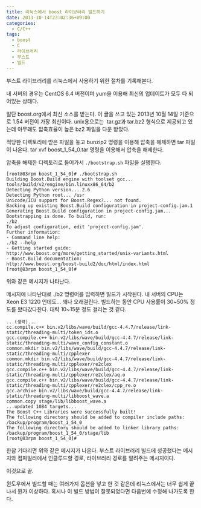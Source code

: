 ```yaml
---
title: 리눅스에서 boost 라이브러리 빌드하기
date: 2013-10-14T23:02:36+09:00
categories:
  - C/C++
tags:
  - boost
  - C
  - 라이브러리
  - 부스트
  - 빌드
---
```

부스트 라이브러리를 리눅스에서 사용하기 위한 절차를 기록해본다.

내 서버의 경우는 CentOS 6.4 버전이며 yum을 이용해 최신의 업데이트가 모두 다 되어있는 상태다.

일단 boost.org에서 최신 소스를 받는다. 이 글을 쓰고 있는 2013년 10월 14일 기준으로 1.54 버전이 가장 최신이다. unix용으로는  tar.gz과 tar.bz2 형식으로 제공되고 있는데 아무래도 압축효율이 높은 bz2 파일을 다운 받았다.

적당한 디렉토리에 받은 파일을 놓고 bunzip2 명령을 이용해 압축을 해제하면 tar 파일이 나온다. tar xvf boost\_1\_54_0.tar 명령을 이용해서 압축을 해제한다.

압축을 해제한 디렉토리로 들어가서 `./bootstrap.sh` 파일을 실행한다.

```console
[root@83rpm boost_1_54_0]# ./bootstrap.sh
Building Boost.Build engine with toolset gcc... tools/build/v2/engine/bin.linuxx86_64/b2
Detecting Python version... 2.6
Detecting Python root... /usr
Unicode/ICU support for Boost.Regex?... not found.
Backing up existing Boost.Build configuration in project-config.jam.1
Generating Boost.Build configuration in project-config.jam...
Bootstrapping is done. To build, run:
./b2
To adjust configuration, edit 'project-config.jam'.
Further information:
- Command line help:
./b2 --help
- Getting started guide:
http://www.boost.org/more/getting_started/unix-variants.html
- Boost.Build documentation:
http://www.boost.org/boost-build2/doc/html/index.html
[root@83rpm boost_1_54_0]#
```

위와 같은 메시지가 나타난다.

메시지에 나타난대로 ./b2 명령어를 입력하면 빌드가 시작된다. 내 서버의 CPU는 Xeon E3 1220 인데도... 꽤나 오래걸린다. 빌드하는 동안 CPU 사용률이 30~50% 정도를 왔다갔다한다. 대략 10~15분 정도 걸리는 것 같다.

```console
...(생략)...
cc.compile.c++ bin.v2/libs/wave/build/gcc-4.4.7/release/link-static/threading-multi/token_ids.o
gcc.compile.c++ bin.v2/libs/wave/build/gcc-4.4.7/release/link-static/threading-multi/wave_config_constant.o
common.mkdir bin.v2/libs/wave/build/gcc-4.4.7/release/link-static/threading-multi/cpplexer
common.mkdir bin.v2/libs/wave/build/gcc-4.4.7/release/link-static/threading-multi/cpplexer/re2clex
gcc.compile.c++ bin.v2/libs/wave/build/gcc-4.4.7/release/link-static/threading-multi/cpplexer/re2clex/aq.o
gcc.compile.c++ bin.v2/libs/wave/build/gcc-4.4.7/release/link-static/threading-multi/cpplexer/re2clex/cpp_re.o
gcc.archive bin.v2/libs/wave/build/gcc-4.4.7/release/link-static/threading-multi/libboost_wave.a
common.copy stage/lib/libboost_wave.a
...updated 1084 targets...
The Boost C++ Libraries were successfully built!
The following directory should be added to compiler include paths:
/backup/program/boost_1_54_0
The following directory should be added to linker library paths:
/backup/program/boost_1_54_0/stage/lib
[root@83rpm boost_1_54_0]#
```

한참 기다리면 위와 같은 메시지가 나온다. 부스트 라이브러리 빌드에 성공했다는 메시지와 컴파일러에서 인클루드할 경로, 라이브러리 경로를 알려주는 메시지이다.

이것으로 끝.

윈도우에서 빌드할 때는 여러가지 옵션을 넣고 한 것 같은데 리눅스에서는 너무 쉽게 끝나서 뭔가 이상하다. 혹시나 이 빌드 방법이 잘못되었다면 다음번에 수정해 나가도록 한다.
